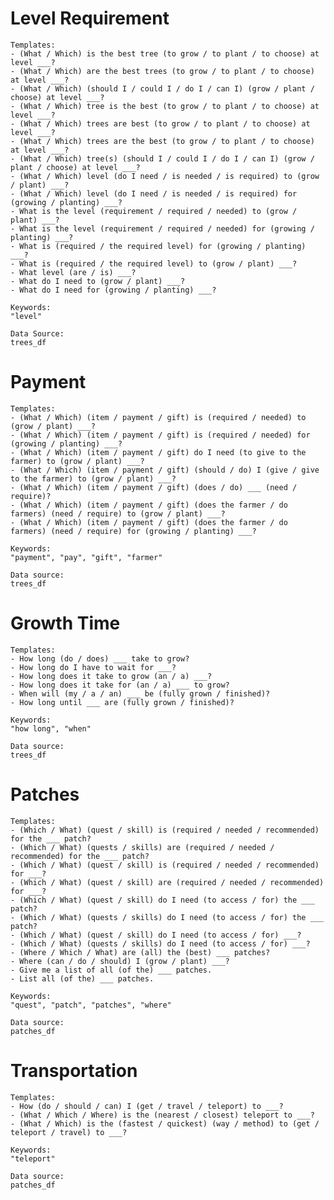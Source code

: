 # Level Requirement

    Templates:
    - (What / Which) is the best tree (to grow / to plant / to choose) at level ___?
    - (What / Which) are the best trees (to grow / to plant / to choose) at level ___?
    - (What / Which) (should I / could I / do I / can I) (grow / plant / choose) at level ___?
    - (What / Which) tree is the best (to grow / to plant / to choose) at level ___?
    - (What / Which) trees are best (to grow / to plant / to choose) at level ___?
    - (What / Which) trees are the best (to grow / to plant / to choose) at level ___?
    - (What / Which) tree(s) (should I / could I / do I / can I) (grow / plant / choose) at level ___?
    - (What / Which) level (do I need / is needed / is required) to (grow / plant) ___?
    - (What / Which) level (do I need / is needed / is required) for (growing / planting) ___?
    - What is the level (requirement / required / needed) to (grow / plant) ___?
    - What is the level (requirement / required / needed) for (growing / planting) ___?
    - What is (required / the required level) for (growing / planting) ___?
    - What is (required / the required level) to (grow / plant) ___?
    - What level (are / is) ___?
    - What do I need to (grow / plant) ___?
    - What do I need for (growing / planting) ___?

    Keywords:
    "level"

    Data Source:
    trees_df

# Payment

    Templates:
    - (What / Which) (item / payment / gift) is (required / needed) to (grow / plant) ___?
    - (What / Which) (item / payment / gift) is (required / needed) for (growing / planting) ___?
    - (What / Which) (item / payment / gift) do I need (to give to the farmer) to (grow / plant) ___?
    - (What / Which) (item / payment / gift) (should / do) I (give / give to the farmer) to (grow / plant) ___?
    - (What / Which) (item / payment / gift) (does / do) ___ (need / require)?
    - (What / Which) (item / payment / gift) (does the farmer / do farmers) (need / require) to (grow / plant) ___?
    - (What / Which) (item / payment / gift) (does the farmer / do farmers) (need / require) for (growing / planting) ___?

    Keywords:
    "payment", "pay", "gift", "farmer"

    Data source:
    trees_df

# Growth Time

    Templates:
    - How long (do / does) ___ take to grow?
    - How long do I have to wait for ___?
    - How long does it take to grow (an / a) ___?
    - How long does it take for (an / a) ___ to grow?
    - When will (my / a / an) ___ be (fully grown / finished)?
    - How long until ___ are (fully grown / finished)?

    Keywords:
    "how long", "when"

    Data source:
    trees_df



# Patches

    Templates:
    - (Which / What) (quest / skill) is (required / needed / recommended) for the ___ patch?
    - (Which / What) (quests / skills) are (required / needed / recommended) for the ___ patch?
    - (Which / What) (quest / skill) is (required / needed / recommended) for ___?
    - (Which / What) (quest / skill) are (required / needed / recommended) for ___?
    - (Which / What) (quest / skill) do I need (to access / for) the ___ patch?
    - (Which / What) (quests / skills) do I need (to access / for) the ___ patch?
    - (Which / What) (quest / skill) do I need (to access / for) ___?
    - (Which / What) (quests / skills) do I need (to access / for) ___?
    - (Where / Which / What) are (all) the (best) ___ patches?
    - Where (can / do / should) I (grow / plant) ___?
    - Give me a list of all (of the) ___ patches.
    - List all (of the) ___ patches.

    Keywords:
    "quest", "patch", "patches", "where"

    Data source:
    patches_df


# Transportation

    Templates:
    - How (do / should / can) I (get / travel / teleport) to ___?
    - (What / Which / Where) is the (nearest / closest) teleport to ___?
    - (What / Which) is the (fastest / quickest) (way / method) to (get / teleport / travel) to ___?

    Keywords:
    "teleport"

    Data source:
    patches_df